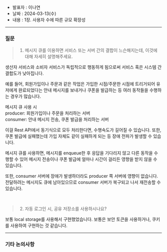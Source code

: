 - 발표자 : 이나연
- 날짜 : 2024-03-13(수)
- 내용 : 1장. 사용자 수에 따른 규모 확장성

---
### 질문
> 1. 메시지 큐를 이용하면 서비스 또는 서버 간의 결합이 느슨해지는데, 이것에 대해 자세히 설명해주세요.

생산자 서비스와 소비자 서비스가 독립적으로 행동하게 됨으로써 서비스 혹은 시스템 간 결합도가 낮아집니다.

예를 들어, 회원가입이나 주문과 같은 작업은 가입한 시점/주문한 시점에 트리거되어 
유저에게 완료되었다는 안내 메시지를 보내거나 쿠폰을 발급하는 등 여러 동작들을 수행하는 경우가 많습니다. 

메시지 큐 사용 시 <br>
producer: 회원가입이나 주문을 처리하는 서버 <br>
consumer: 안내 메시지 전송, 쿠폰 발급을 처리하는 서버

이걸 Rest API에서 동기식으로 모두 처리한다면, 수행속도가 길어질 수 있습니다. 
또한, 쿠폰 발급에 실패했는데 가입 자체도 같이 실패하게 되는 등 장애 전파가 발생할 수 있습니다.

메시지 큐를 사용하면, 메시지를 enqueue한 후 응답을 기다리지 않고 다른 동작을 수행할 수 있어 
메시지 전송이나 쿠폰 발급에 얼마나 시간이 걸리든 영향을 받지 않을 수 있습니다. 

또한, consumer 서버에 장애가 발생하더라도 producer 쪽 서버에 영향이 없습니다. 
전달하려는 메시지도 큐에 남아있으므로 consumer 서버가 복구되고 나서 재전송할 수 있습니다.

<br>

> 2. 자동 로그인 시, 공유 저장소를 사용하시나요?

보통 local storage를 사용해서 구현했었습니다. 
보통은 보안 토큰을 사용하거나, 쿠키를 사용하여 구현하는 것 같습니다.

---
### 기타 논의사항